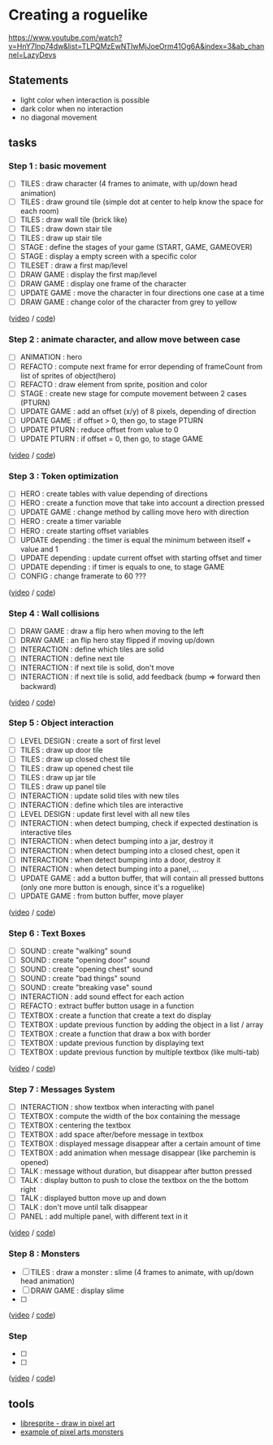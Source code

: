 # Creating a roguelike

https://www.youtube.com/watch?v=HnY7Inp74dw&list=TLPQMzEwNTIwMjJoeOrm41Og6A&index=3&ab_channel=LazyDevs

## Statements

- light color when interaction is possible
- dark color when no interaction
- no diagonal movement

## tasks

### Step 1 : basic movement

- [ ] TILES : draw character (4 frames to animate, with up/down head animation)
- [ ] TILES : draw ground tile (simple dot at center to help know the space for each room)
- [ ] TILES : draw wall tile (brick like)
- [ ] TILES : draw down stair tile
- [ ] TILES : draw up stair tile
- [ ] STAGE : define the stages of your game (START, GAME, GAMEOVER)
- [ ] STAGE : display a empty screen with a specific color
- [ ] TILESET : draw a first map/level
- [ ] DRAW GAME : display the first map/level
- [ ] DRAW GAME : display one frame of the character
- [ ] UPDATE GAME : move the character in four directions one case at a time
- [ ] DRAW GAME : change color of the character from grey to yellow

([video](https://youtu.be/SoFOva5FUnI) / [code](pico8/01_basic_movement.lua))

### Step 2 : animate character, and allow move between case

- [ ] ANIMATION : hero
- [ ] REFACTO : compute next frame for error depending of frameCount from list of sprites of object(hero)
- [ ] REFACTO : draw element from sprite, position and color
- [ ] STAGE : create new stage for compute movement between 2 cases (PTURN)
- [ ] UPDATE GAME : add an offset (x/y) of 8 pixels, depending of direction
- [ ] UPDATE GAME : if offset > 0, then go, to stage PTURN
- [ ] UPDATE PTURN : reduce offset from value to 0
- [ ] UPDATE PTURN : if offset = 0, then go, to stage GAME

([video](https://youtu.be/CO1qTJMH8mU) / [code](pico8/02_animation.lua))

### Step 3 : Token optimization

- [ ] HERO : create tables with value depending of directions
- [ ] HERO : create a function move that take into account a direction pressed
- [ ] UPDATE GAME : change method by calling move hero with direction
- [ ] HERO : create a timer variable
- [ ] HERO : create starting offset variables
- [ ] UPDATE depending : the timer is equal the minimum between itself + value and 1
- [ ] UPDATE depending : update current offset with starting offset and timer
- [ ] UPDATE depending : if timer is equals to one, to stage GAME
- [ ] CONFIG : change framerate to 60 ???

([video](https://youtu.be/1ZUhxXQiDCA) / [code](pico8/03_animation.lua))

### Step 4 : Wall collisions

- [ ] DRAW GAME : draw a flip hero when moving to the left
- [ ] DRAW GAME : an flip hero stay flipped if moving up/down
- [ ] INTERACTION : define which tiles are solid
- [ ] INTERACTION : define next tile
- [ ] INTERACTION : if next tile is solid, don't move
- [ ] INTERACTION : if next tile is solid, add feedback (bump => forward then backward)

([video](https://youtu.be/PnE5S4DoNEg) / [code](pico8/04_wall_collision.lua))

### Step 5 : Object interaction

- [ ] LEVEL DESIGN : create a sort of first level
- [ ] TILES : draw up door tile
- [ ] TILES : draw up closed chest tile
- [ ] TILES : draw up opened chest tile
- [ ] TILES : draw up jar tile
- [ ] TILES : draw up panel tile
- [ ] INTERACTION : update solid tiles with new tiles
- [ ] INTERACTION : define which tiles are interactive
- [ ] LEVEL DESIGN : update first level with all new tiles
- [ ] INTERACTION : when detect bumping, check if expected destination is interactive tiles
- [ ] INTERACTION : when detect bumping into a jar, destroy it
- [ ] INTERACTION : when detect bumping into a closed chest, open it
- [ ] INTERACTION : when detect bumping into a door, destroy it
- [ ] INTERACTION : when detect bumping into a panel, ...
- [ ] UPDATE GAME : add a button buffer, that will contain all pressed buttons (only one more button is enough, since it's a roguelike)
- [ ] UPDATE GAME : from button buffer, move player 

([video](https://youtu.be/y3uNmCL414M) / [code](pico8/05_object_interaction.lua))

### Step 6 : Text Boxes

- [ ] SOUND : create "walking" sound
- [ ] SOUND : create "opening door" sound
- [ ] SOUND : create "opening chest" sound
- [ ] SOUND : create "bad things" sound
- [ ] SOUND : create "breaking vase" sound
- [ ] INTERACTION : add sound effect for each action
- [ ] REFACTO : extract buffer button usage in a function
- [ ] TEXTBOX : create a function that create a text do display
- [ ] TEXTBOX : update previous function by adding the object in a list / array
- [ ] TEXTBOX : create a function that draw a box with border
- [ ] TEXTBOX : update previous function by displaying text
- [ ] TEXTBOX : update previous function by multiple textbox (like multi-tab)

([video](https://youtu.be/6G2StWNTFlo) / [code](pico8/06_text_boxes.lua))

### Step 7 : Messages System

- [ ] INTERACTION : show textbox when interacting with panel
- [ ] TEXTBOX : compute the width of the box containing the message
- [ ] TEXTBOX : centering the textbox
- [ ] TEXTBOX : add space after/before message in textbox
- [ ] TEXTBOX : displayed message disappear after a certain amount of time
- [ ] TEXTBOX : add animation when message disappear (like parchemin is opened)
- [ ] TALK : message without duration, but disappear after button pressed
- [ ] TALK : display button to push to close the textbox on the the bottom right
- [ ] TALK : displayed button move up and down
- [ ] TALK : don't move until talk disappear
- [ ] PANEL : add multiple panel, with different text in it

([video](https://youtu.be/XuT3nwDuRiw) / [code](pico8/07_message_system.lua))

### Step 8 : Monsters

- [ ] TILES : draw a monster : slime (4 frames to animate, with up/down head animation)
- [ ] DRAW GAME : display slime
- [ ] 

([video](https://youtu.be/rjWxDQcYUwo) / [code](pico8/08_monsters.lua))



### Step 

- [ ] 
- [ ] 

([video]() / [code]())

## tools 

- [libresprite - draw in pixel art](https://libresprite.github.io/#!/)
- [example of pixel arts monsters](https://twitter.com/kirai_s/status/812824701533728770)